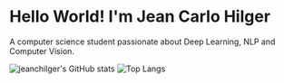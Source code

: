 # Hello World! I'm Jean Carlo Hilger
A computer science student passionate about Deep Learning, NLP and Computer Vision.


![jeanchilger's GitHub stats](https://github-readme-stats.vercel.app/api?username=jeanchilger&show_icons=true&count_private=true&hide_border=true&title_color=fff&text_color=efefef&icon_color=fff&bg_color=45,d44e37,5764a6)
![Top Langs](https://github-readme-stats.vercel.app/api/top-langs/?username=jeanchilger&layout=compact&?hide=java&langs_count=6&hide_border=true&title_color=5764a6&text_color=5764a6)
